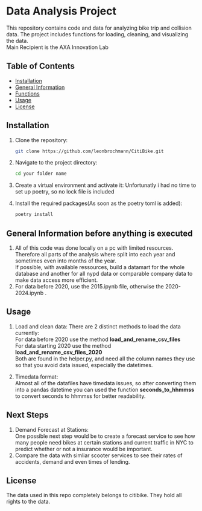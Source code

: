 ﻿# Data Analysis Project

This repository contains code and data for analyzing bike trip and collision data. The project includes functions for loading, cleaning, and visualizing the data.  
Main Recipient is the AXA Innovation Lab

## Table of Contents

- [Installation](#installation)
- [General Information](#general-information)
- [Functions](#functions)
- [Usage](#usage)
- [License](#license)

## Installation

1. Clone the repository:
    ```sh
    git clone https://github.com/leonbrochmann/CitiBike.git
    ```

2. Navigate to the project directory:
    ```sh
    cd your folder name
    ```

3. Create a virtual environment and activate it:
    Unfortunatly i had no time to set up poetry, so no lock file is included

4. Install the required packages(As soon as the poetry toml is added):
    ```sh
    poetry install
    ```
## General Information before anything is executed  
1. All of this code was done locally on a pc with limited resources.  
Therefore all parts of the analysis where split into each year and sometimes even into months of the year.  
If possible, with available ressources, build a datamart for the whole database and another for all nypd data or comparable company data to make data access more efficient.  
2. For data before 2020, use the 2015.ipynb file, otherwise the 2020-2024.ipynb .
## Usage

1. Load and clean data:
   There are 2 distinct methods to load the data currently:  
   For data before 2020 use the method **load_and_rename_csv_files**  
   For data starting 2020 use the method **load_and_rename_csv_files_2020**  
   Both are found in the helper.py, and need all the column names they use so that you avoid data issued, especially the datetimes.

2. Timedata format:  
Almost all of the datafiles have timedata issues, so after converting them into a pandas datetime you can used the function **seconds_to_hhmmss** to convert seconds to hhmmss for better readability.


## Next Steps  
1. Demand Forecast at Stations:  
    One possible next step would be to create a forecast service to see how many people need bikes at certain stations and current traffic in NYC to predict whether or not a insurance would be important.  
2. Compare the data with simliar scooter services to see their rates of accidents, demand and even times of lending.  

## License
The data used in this repo completely belongs to citibike. They hold all rights to the data.